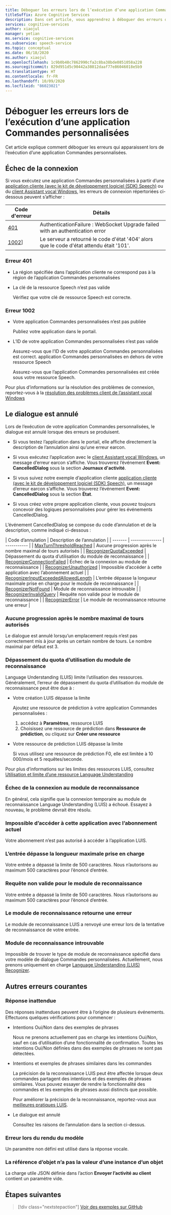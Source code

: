```yaml
---
title: Déboguer les erreurs lors de l’exécution d’une application Commandes personnalisées
titleSuffix: Azure Cognitive Services
description: Dans cet article, vous apprendrez à déboguer des erreurs de runtime dans une application Commandes personnalisées.
services: cognitive-services
author: xiaojul
manager: yetian
ms.service: cognitive-services
ms.subservice: speech-service
ms.topic: conceptual
ms.date: 06/18/2020
ms.author: xiaojul
ms.openlocfilehash: 1c9b0b48c7862990cfa2c8ba38bde0851058a228
ms.sourcegitcommit: 829d951d5c90442a38012daaf77e86046018e5b9
ms.translationtype: HT
ms.contentlocale: fr-FR
ms.lasthandoff: 10/09/2020
ms.locfileid: "86023021"
---
```

# <a name="debug-errors-when-running-a-custom-commands-application"></a>Déboguer les erreurs lors de l’exécution d’une application Commandes personnalisées

Cet article explique comment déboguer les erreurs qui apparaissent lors de l’exécution d’une application Commandes personnalisées. 

## <a name="connection-failed"></a>Échec de la connexion

Si vous exécutez une application Commandes personnalisées à partir d’une [application cliente (avec le kit de développement logiciel (SDK) Speech)](./how-to-custom-commands-setup-speech-sdk.md) ou du [client Assistant vocal Windows](./how-to-custom-commands-developer-flow-test.md), les erreurs de connexion répertoriées ci-dessous peuvent s’afficher :

| Code d'erreur | Détails |
| ------- | -------- |
| [401](#error-401) | AuthenticationFailure : WebSocket Upgrade failed with an authentication error |
| [1002](#error-1002)] | Le serveur a retourné le code d'état '404' alors que le code d'état attendu était '101'. |

### <a name="error-401"></a>Erreur 401
- La région spécifiée dans l’application cliente ne correspond pas à la région de l’application Commandes personnalisées

- La clé de la ressource Speech n’est pas valide
    
    Vérifiez que votre clé de ressource Speech est correcte.

### <a name="error-1002"></a>Erreur 1002 
- Votre application Commandes personnalisées n’est pas publiée
    
    Publiez votre application dans le portail.

- L’ID de votre application Commandes personnalisées n’est pas valide

    Assurez-vous que l’ID de votre application Commandes personnalisées est correct.
 application Commandes personnalisées en dehors de votre ressource Speech

    Assurez-vous que l’application Commandes personnalisées est créée sous votre ressource Speech.

Pour plus d’informations sur la résolution des problèmes de connexion, reportez-vous à la [résolution des problèmes client de l’assistant vocal Windows](https://github.com/Azure-Samples/Cognitive-Services-Voice-Assistant/tree/master/clients/csharp-wpf#troubleshooting)


## <a name="dialog-is-canceled"></a>Le dialogue est annulé

Lors de l’exécution de votre application Commandes personnalisées, le dialogue est annulé lorsque des erreurs se produisent.

- Si vous testez l’application dans le portail, elle affiche directement la description de l’annulation ainsi qu’une erreur earcon. 

- Si vous exécutez l’application avec le [client Assistant vocal Windows](./how-to-custom-commands-developer-flow-test.md), un message d’erreur earcon s’affiche. Vous trouverez l’événement **Event: CancelledDialog** sous la section **Journaux d'activité**.

- Si vous suivez notre exemple d’application cliente [application cliente (avec le kit de développement logiciel (SDK) Speech)](./how-to-custom-commands-setup-speech-sdk.md), un message d’erreur earcon s’affiche. Vous trouverez l’événement **Event: CancelledDialog** sous la section **État**.

- Si vous créez votre propre application cliente, vous pouvez toujours concevoir des logiques personnalisées pour gérer les événements CancelledDialog.

L’événement CancelledDialog se compose du code d’annulation et de la description, comme indiqué ci-dessous :

| Code d’annulation | Description de l’annulation |
| ------- | --------------- | ----------- |
| [MaxTurnThresholdReached](#no-progress-was-made-after-the-max-number-of-turns-allowed) | Aucune progression après le nombre maximal de tours autorisés |
| [RecognizerQuotaExceeded](#recognizer-usage-quota-exceeded) | Dépassement du quota d’utilisation du module de reconnaissance |
| [RecognizerConnectionFailed](#connection-to-the-recognizer-failed) | Échec de la connexion au module de reconnaissance |
| [RecognizerUnauthorized](#this-application-cannot-be-accessed-with-the-current-subscription) | Impossible d’accéder à cette application avec l’abonnement actuel |
| [RecognizerInputExceededAllowedLength](#input-exceeds-the-maximum-supported-length) | L’entrée dépasse la longueur maximale prise en charge pour le module de reconnaissance |
| [RecognizerNotFound](#recognizer-not-found) | Module de reconnaissance introuvable |
| [RecognizerInvalidQuery](#invalid-query-for-the-recognizer) | Requête non valide pour le module de reconnaissance |
| [RecognizerError](#recognizer-return-an-error) | Le module de reconnaissance retourne une erreur |

### <a name="no-progress-was-made-after-the-max-number-of-turns-allowed"></a>Aucune progression après le nombre maximal de tours autorisés
Le dialogue est annulé lorsqu’un emplacement requis n’est pas correctement mis à jour après un certain nombre de tours. Le nombre maximal par défaut est 3.

### <a name="recognizer-usage-quota-exceeded"></a>Dépassement du quota d’utilisation du module de reconnaissance
Language Understanding (LUIS) limite l’utilisation des ressources. Généralement, l’erreur de dépassement du quota d’utilisation du module de reconnaissance peut être due à : 
- Votre création LUIS dépasse la limite

    Ajoutez une ressource de prédiction à votre application Commandes personnalisées : 
    1. accédez à **Paramètres**, ressource LUIS
    1. Choisissez une ressource de prédiction dans **Ressource de prédiction**, ou cliquez sur **Créer une ressource** 

- Votre ressource de prédiction LUIS dépasse la limite

    Si vous utilisez une ressource de prédiction F0, elle est limitée à 10 000/mois et 5 requêtes/seconde.

Pour plus d’informations sur les limites des ressources LUIS, consultez [Utilisation et limite d’une ressource Language Understanding](https://docs.microsoft.com/azure/cognitive-services/luis/luis-limits#resource-usage-and-limits)

### <a name="connection-to-the-recognizer-failed"></a>Échec de la connexion au module de reconnaissance
En général, cela signifie que la connexion temporaire au module de reconnaissance Language Understanding (LUIS) a échoué. Essayez à nouveau, le problème devrait être résolu.

### <a name="this-application-cannot-be-accessed-with-the-current-subscription"></a>Impossible d’accéder à cette application avec l’abonnement actuel
Votre abonnement n’est pas autorisé à accéder à l’application LUIS. 

### <a name="input-exceeds-the-maximum-supported-length"></a>L’entrée dépasse la longueur maximale prise en charge
Votre entrée a dépassé la limite de 500 caractères. Nous n’autorisons au maximum 500 caractères pour l’énoncé d’entrée.

### <a name="invalid-query-for-the-recognizer"></a>Requête non valide pour le module de reconnaissance
Votre entrée a dépassé la limite de 500 caractères. Nous n’autorisons au maximum 500 caractères pour l’énoncé d’entrée.

### <a name="recognizer-return-an-error"></a>Le module de reconnaissance retourne une erreur
Le module de reconnaissance LUIS a renvoyé une erreur lors de la tentative de reconnaissance de votre entrée.

### <a name="recognizer-not-found"></a>Module de reconnaissance introuvable
Impossible de trouver le type de module de reconnaissance spécifié dans votre modèle de dialogue Commandes personnalisées. Actuellement, nous prenons uniquement en charge [Language Understanding (LUIS) Recognizer](https://www.luis.ai/).

## <a name="other-common-errors"></a>Autres erreurs courantes
### <a name="unexpected-response"></a>Réponse inattendue
Des réponses inattendues peuvent être à l’origine de plusieurs événements. Effectuons quelques vérifications pour commencer :
- Intentions Oui/Non dans des exemples de phrases

    Nous ne prenons actuellement pas en charge les intentions Oui/Non, sauf en cas d’utilisation d’une fonctionnalité de confirmation. Toutes les intentions Oui/Non définies dans des exemples de phrases ne sont pas détectées.

- Intentions et exemples de phrases similaires dans les commandes

    La précision de la reconnaissance LUIS peut être affectée lorsque deux commandes partagent des intentions et des exemples de phrases similaires. Vous pouvez essayer de rendre la fonctionnalité des commandes et les exemples de phrases aussi distincts que possible.

    Pour améliorer la précision de la reconnaissance, reportez-vous aux [meilleures pratiques LUIS](https://docs.microsoft.com/azure/cognitive-services/luis/luis-concept-best-practices).

- Le dialogue est annulé
    
    Consultez les raisons de l’annulation dans la section ci-dessus.

### <a name="error-while-rendering-the-template"></a>Erreur lors du rendu du modèle
Un paramètre non défini est utilisé dans la réponse vocale. 

### <a name="object-reference-not-set-to-an-instance-of-an-object"></a>La référence d’objet n’a pas la valeur d’une instance d’un objet
La charge utile JSON définie dans l’action **Envoyer l’activité au client** contient un paramètre vide.

## <a name="next-steps"></a>Étapes suivantes

> [!div class="nextstepaction"]
> [Voir des exemples sur GitHub](https://aka.ms/speech/cc-samples)